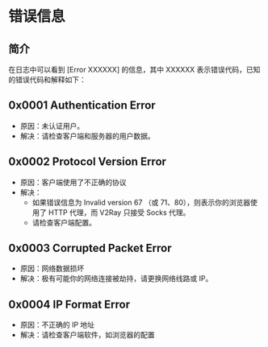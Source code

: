# 错误信息

## 简介
在日志中可以看到 [Error XXXXXX] 的信息，其中 XXXXXX 表示错误代码，已知的错误代码和解释如下：


## 0x0001 Authentication Error
* 原因：未认证用户。
* 解决：请检查客户端和服务器的用户数据。

## 0x0002 Protocol Version Error
* 原因：客户端使用了不正确的协议
* 解决：
  * 如果错误信息为 Invalid version 67 （或 71、80），则表示你的浏览器使用了 HTTP 代理，而 V2Ray 只接受 Socks 代理。
  * 请检查客户端配置。

## 0x0003 Corrupted Packet Error
* 原因：网络数据损坏
* 解决：极有可能你的网络连接被劫持，请更换网络线路或 IP。


## 0x0004 IP Format Error
* 原因：不正确的 IP 地址
* 解决：请检查客户端软件，如浏览器的配置

